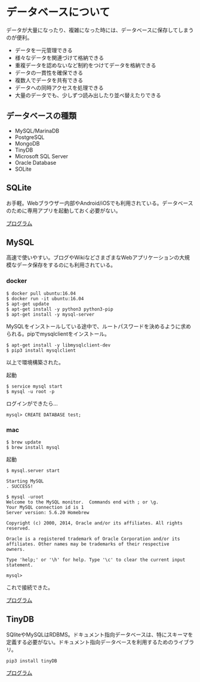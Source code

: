 # データベースについて
データが大量になったり、複雑になった時には、データベースに保存してしまうのが便利。

- データを一元管理できる
- 様々なデータを関連づけて格納できる
- 重複データを認めないなど制約をつけてデータを格納できる
- データの一貫性を確保できる
- 複数人でデータを共有できる
- データへの同時アクセスを処理できる
- 大量のデータでも、少しずつ読み出したり並べ替えたりできる

## データベースの種類
- MySQL/MarinaDB
- PostgreSQL
- MongoDB
- TinyDB
- Microsoft SQL Server
- Oracle Database
- SOLite

## SQLite
お手軽。Webブラウザー内部やAndroid/iOSでも利用されている。データベースのために専用アプリを起動しておく必要がない。

[プログラム](./programs/sqlite_test.ipynb)

## MySQL
高速で使いやすい。ブログやWikiなどさまざまなWebアプリケーションの大規模なデータ保存をするのにも利用されている。

### docker

~~~
$ docker pull ubuntu:16.04
$ docker run -it ubuntu:16.04
$ apt-get update
$ apt-get install -y python3 python3-pip
$ apt-get install -y mysql-server
~~~

MySQLをインストールしている途中で、ルートパスワードを決めるように求められる。pipでmysqlclientをインストール。

~~~
$ apt-get install -y libmysqlclient-dev
$ pip3 install mysqlclient
~~~

以上で環境構築された。

起動

~~~
$ service mysql start
$ mysql -u root -p
~~~

ログインができたら...

~~~
mysql> CREATE DATABASE test;
~~~

### mac
~~~
$ brew update
$ brew install mysql
~~~

起動

~~~
$ mysql.server start

Starting MySQL
. SUCCESS!
~~~

~~~
$ mysql -uroot
Welcome to the MySQL monitor.  Commands end with ; or \g.
Your MySQL connection id is 1
Server version: 5.6.20 Homebrew

Copyright (c) 2000, 2014, Oracle and/or its affiliates. All rights reserved.

Oracle is a registered trademark of Oracle Corporation and/or its
affiliates. Other names may be trademarks of their respective
owners.

Type 'help;' or '\h' for help. Type '\c' to clear the current input statement.

mysql>
~~~

これで接続できた。

[プログラム](./programs/mysql_test.ipynb)

## TinyDB
SQliteやMySQLはRDBMS。ドキュメント指向データベースは、特にスキーマを定義する必要がない。ドキュメント指向データベースを利用するためのライブラリ。

~~~
pip3 install tinyDB
~~~

[プログラム](./programs/tinydb_test.ipynb)
